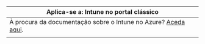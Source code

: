 |Aplica-se a: Intune no portal clássico |
|--|
|À procura da documentação sobre o Intune no Azure? [Aceda aqui](https://docs.microsoft.com/intune/what-is-intune).|
| |
